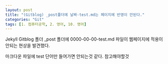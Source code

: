 ```yaml
---
layout: post
title: "(Gitblog) _post폴더에 날짜-test.md는 페이지에 반영이 안된다."
categories: "Git"
tags: [1. 컴퓨터공학, 2. 영어, 10. 영어]
---
```


Jekyll Gitblog 폴더 _post 폴더에 0000-00-00-test.md 파일이 웹페이지에 적용이 안되는 현상을 발견했다.

마크다운 파일에 test 단어만 들어가면 안되는것 같다. 참고해야할것